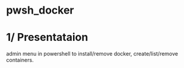 # pwsh_docker

# 1/ Presentataion

admin menu in powershell to install/remove docker, create/list/remove containers.


